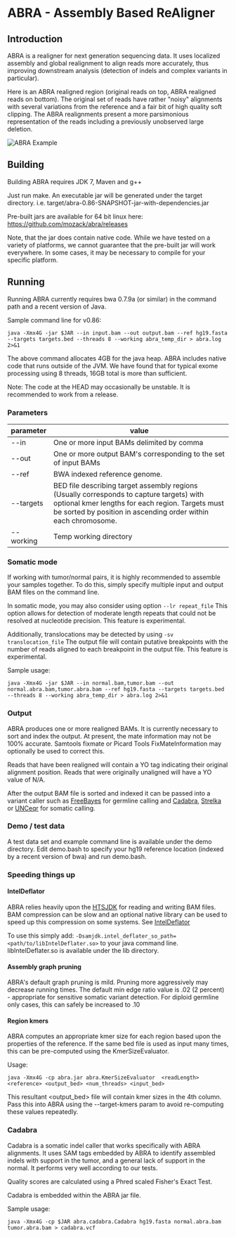 # ABRA - Assembly Based ReAligner

## Introduction

ABRA is a realigner for next generation sequencing data.  It uses localized assembly and global realignment to align reads more accurately, thus improving downstream analysis (detection of indels and complex variants in particular).

Here is an ABRA realigned region (original reads on top, ABRA realigned reads on bottom).  The original set of reads have rather "noisy" alignments with several variations from the reference and a fair bit of high quality soft clipping.  The ABRA realignments present a more parsimonious representation of the reads including a previously unobserved large deletion. 

![ABRA Example](https://raw.githubusercontent.com/mozack/abra/master/misc/example.png)

## Building

Building ABRA requires JDK 7, Maven and g++

Just run make.  An executable jar will be generated under the target directory.  i.e. target/abra-0.86-SNAPSHOT-jar-with-dependencies.jar

Pre-built jars are available for 64 bit linux here: https://github.com/mozack/abra/releases

Note, that the jar does contain native code.  While we have tested on a variety of platforms, we cannot guarantee that the pre-built jar will work everywhere.  In some cases, it may be necessary to compile for your specific platform.

## Running

Running ABRA currently requires bwa 0.7.9a (or similar) in the command path and a recent version of Java.

Sample command line for v0.86:

```
java -Xmx4G -jar $JAR --in input.bam --out output.bam --ref hg19.fasta --targets targets.bed --threads 8 --working abra_temp_dir > abra.log 2>&1
```

The above command allocates 4GB for the java heap.  ABRA includes native code that runs outside of the JVM.  We have found that for typical exome processing using 8 threads, 16GB total is more than sufficient.

Note: The code at the HEAD may occasionally be unstable.  It is recommended to work from a release.

### Parameters
parameter | value
------ | -------
--in | One or more input BAMs delimited by comma
--out | One or more output BAM's corresponding to the set of input BAMs
--ref  | BWA indexed reference genome.
--targets | BED file describing target assembly regions (Usually corresponds to capture targets) with optional kmer lengths for each region.  Targets must be sorted by position in ascending order within each chromosome.
--working | Temp working directory

### Somatic  mode

If working with tumor/normal pairs, it is highly recommended to assemble your samples together.  To do this, simply specify multiple input and output BAM files on the command line.

In somatic mode, you may also consider using option ```--lr repeat_file```  This option allows for detection of moderate length repeats that could not be resolved at nucleotide precision.  This feature is experimental.

Additionally, translocations may be detected by using ```-sv translocation_file```  The output file will contain putative breakpoints with the number of reads aligned to each breakpoint in the output file.  This feature is experimental.

Sample usage:
```
java -Xmx4G -jar $JAR --in normal.bam,tumor.bam --out normal.abra.bam,tumor.abra.bam --ref hg19.fasta --targets targets.bed --threads 8 --working abra_temp_dir > abra.log 2>&1
```

### Output
ABRA produces one or more realigned BAMs.  It is currently necessary to sort and index the output.  At present, the mate information may not be 100% accurate.  Samtools fixmate or Picard Tools FixMateInformation may optionally be used to correct this.

Reads that have been realigned will contain a YO tag indicating their original alignment position.  Reads that were originally unaligned will have a YO value of N/A.

After the output BAM file is sorted and indexed it can be passed into a variant caller such as [FreeBayes](https://github.com/ekg/freebayes) for germline calling and [Cadabra](https://github.com/mozack/abra#cadabra), [Strelka](https://sites.google.com/site/strelkasomaticvariantcaller) or [UNCeqr](http://lbg.med.unc.edu/~mwilkers/unceqr_dist) for somatic calling.

### Demo / test data
A test data set and example command line is available under the demo directory.  Edit demo.bash to specify your hg19 reference location (indexed by a recent version of bwa) and run demo.bash.

### Speeding things up

#### IntelDeflator
ABRA relies heavily upon the [HTSJDK](http://samtools.github.io/htsjdk/) for reading and writing BAM files.  BAM compression can be slow and an optional native library can be used to speed up this compression on some systems. See [IntelDeflator](https://broadinstitute.github.io/picard/intel-deflater.html)

To use this simply add: ```-Dsamjdk.intel_deflater_so_path=<path/to/libIntelDeflater.so>``` to your java command line.  libIntelDeflater.so is available under the lib directory.

#### Assembly graph pruning
ABRA's default graph pruning is mild.  Pruning more aggressively may decrease running times.  The default min edge ratio value is .02 (2 percent) - appropriate for sensitive somatic variant detection.  For diploid germline only cases, this can safely be increased to .10
 
#### Region kmers
ABRA computes an appropriate kmer size for each region based upon the properties of the reference.  If the same bed file is used as input many times, this can be pre-computed using the KmerSizeEvaluator.

Usage:
```
java -Xmx4G -cp abra.jar abra.KmerSizeEvaluator  <readLength> <reference> <output_bed> <num_threads> <input_bed>
```

This resultant <output_bed> file will contain kmer sizes in the 4th column.  Pass this into ABRA using the --target-kmers param to avoid re-computing these values repeatedly.

### Cadabra

Cadabra is a somatic indel caller that works specifically with ABRA alignments.  It uses SAM tags embedded by ABRA to identify assembled indels with support in the tumor, and a general lack of support in the normal.  It performs very well according to our tests.

Quality scores are calculated using a Phred scaled Fisher's Exact Test.

Cadabra is embedded within the ABRA jar file.

Sample usage:
```
java -Xmx4G -cp $JAR abra.cadabra.Cadabra hg19.fasta normal.abra.bam tumor.abra.bam > cadabra.vcf
```

